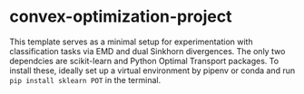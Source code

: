 # convex-optimization-project
This template serves as a minimal setup for experimentation with classification tasks via EMD and dual Sinkhorn divergences.
The only two dependcies are scikit-learn and Python Optimal Transport packages.
To install these, ideally set up a virtual environment by pipenv or conda and run
```pip install sklearn POT```
in the terminal.
